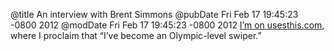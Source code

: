@title An interview with Brent Simmons
@pubDate Fri Feb 17 19:45:23 -0800 2012
@modDate Fri Feb 17 19:45:23 -0800 2012
<a href="http://brent.simmons.usesthis.com/">I’m on usesthis.com</a>, where I proclaim that “I’ve become an Olympic-level swiper.”
